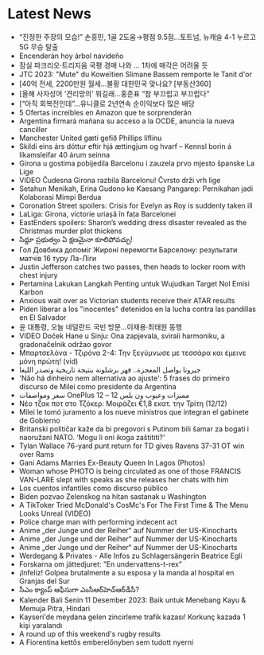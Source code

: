 # Latest News
-  “진정한 주장의 모습!” 손흥민, 1골 2도움→평점 9.5점…토트넘, 뉴캐슬 4-1 누르고 5G 무승 탈출
-  Encenderán hoy árbol navideño
-  잠실 파크리오·트리지움 국평 경매 나와 ... 1차에 매각은 어려울 듯
-  JTC 2023: "Mute" du Koweïtien Slimane Bassem remporte le Tanit d'or
-  [40억 전세, 2200만원 월세…불황 대한민국 맞나요? [부동산360]
-  [올해 사자성어 ‘견리망의’ 뭐길래…홍준표 “참 부끄럽고 부끄럽다”
-  [“아직 회복전인데”…유니클로 2년연속 순이익보다 많은 배당
-  5 Ofertas increíbles en Amazon que te sorprenderán
-  Argentina firmará mañana su acceso a la OCDE, anuncia la nueva canciller
-  Manchester United gæti gefið Phillips líflínu
-  Skildi eins árs dóttur eftir hjá ættingjum og hvarf – Kennsl borin á líkamsleifar 40 árum seinna
-  Girona u gostima pobijedila Barcelonu i zauzela prvo mjesto španske La Lige
-  VIDEO Čudesna Girona razbila Barcelonu! Čvrsto drži vrh lige
-  Setahun Menikah, Erina Gudono ke Kaesang Pangarep: Pernikahan jadi Kolaborasi Mimpi Berdua
-  Coronation Street spoilers: Crisis for Evelyn as Roy is suddenly taken ill
-  LaLiga: Girona, victorie uriașă în fața Barcelonei
-  EastEnders spoilers: Sharon’s wedding dress disaster revealed as the Christmas murder plot thickens
-  సిద్దూ ప్రభుత్వం ఏ క్షణమైనా కూలిపోవచ్చు!
-  Гол Довбика допоміг Жироні перемогти Барселону: результати матчів 16 туру Ла-Ліги
-  Justin Jefferson catches two passes, then heads to locker room with chest injury
-  Pertamina Lakukan Langkah Penting untuk Wujudkan Target Nol Emisi Karbon
-  Anxious wait over as Victorian students receive their ATAR results
-  Piden liberar a los "inocentes" detenidos en la lucha contra las pandillas en El Salvador
-  윤 대통령, 오늘 네덜란드 국빈 방문…이재용·최태원 동행
-  VIDEO Doček Hane u Sinju: Ona zapjevala, svirali harmoniku, a gradonačelnik održao govor
-  Μπαρτσελόνα - Τζιρόνα 2-4: Την ξεγύμνωσε με τεσσάρα και έμεινε μόνη πρώτη! (vid)
-  جيرونا يواصل المعجزة.. قهر برشلونة بنتيجة تاريخية وتصدر الليغا
-  'Não há dinheiro nem alternativa ao ajuste': 5 frases do primeiro discurso de Milei como presidente da Argentina
-  سعر ومواصفات OnePlus 12 – مميزات وعيوب ون بلس 12
-  Νέο τζακ ποτ στο Τζόκερ: Μοιράζει €1,8 εκατ. την Τρίτη (12/12)
-  Milei le tomó juramento a los nueve ministros que integran el gabinete de Gobierno
-  Britanski političar kaže da bi pregovori s Putinom bili šamar za bogati i naoružani NATO. ‘Mogu li oni ikoga zaštititi?‘
-  Tylan Wallace 76-yard punt return for TD gives Ravens 37-31 OT win over Rams
-  Gani Adams Marries Ex-Beauty Queen In Lagos (Photos)
-  Woman whose PHOTO is being circulated as one of those FRANCIS VAN-LARE slept with speaks as she releases her chats with him
-  Los cuentos infantiles como discurso público
-  Biden pozvao Zelenskog na hitan sastanak u Washington
-  A TikToker Tried McDonald's CosMc's For The First Time & The Menu Looks Unreal (VIDEO)
-  Police charge man with performing indecent act
-  Anime „der Junge und der Reiher“ auf Nummer der US-Kinocharts
-  Anime „der Junge und der Reiher“ auf Nummer der US-Kinocharts
-  Anime „der Junge und der Reiher“ auf Nummer der US-Kinocharts
-  Werdegang & Privates - Alle Infos zu Schlagersängerin Beatrice Egli
-  Forskarna om jättedjuret: ”En undervattens-t-rex”
-  ¡Infeliz! Golpea brutalmente a su esposa y la manda al hospital en Granjas del Sur
-  సీఎం క్యాంప్‌ ఆఫీసుగా ఎంసీఆర్‌హెచ్‌ఆర్‌డీసీ?
-  Kalender Bali Senin 11 Desember 2023: Baik untuk Menebang Kayu & Memuja Pitra, Hindari
-  Kayseri'de meydana gelen zincirleme trafik kazası! Korkunç kazada 1 kişi yaralandı
-  A round up of this weekend's rugby results
-  A Fiorentina kettős emberelőnyben sem tudott nyerni
